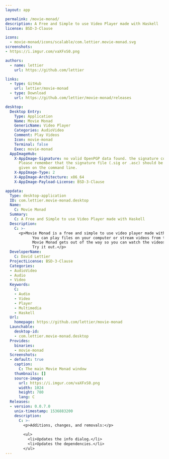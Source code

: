 ```yaml
---
layout: app

permalink: /movie-monad/
description: A Free and Simple to use Video Player made with Haskell
license: BSD-3-Clause

icons:
  - movie-monad/icons/scalable/com.lettier.movie-monad.svg
screenshots:
- https://i.imgur.com/vaXFxS0.png

authors:
  - name: lettier
    url: https://github.com/lettier

links:
  - type: GitHub
    url: lettier/movie-monad
  - type: Download
    url: https://github.com/lettier/movie-monad/releases

desktop:
  Desktop Entry:
    Type: Application
    Name: Movie Monad
    GenericName: Video Player
    Categories: AudioVideo
    Comment: Play Videos
    Icon: movie-monad
    Terminal: false
    Exec: movie-monad
  AppImageHub:
    X-AppImage-Signature: no valid OpenPGP data found. the signature could not be verified.
      Please remember that the signature file (.sig or .asc) should be the first file
      given on the command line.
    X-AppImage-Type: 2
    X-AppImage-Architecture: x86_64
    X-AppImage-Payload-License: BSD-3-Clause

appdata:
  Type: desktop-application
  ID: com.lettier.movie-monad.desktop
  Name:
    C: Movie Monad
  Summary:
    C: A Free and Simple to use Video Player made with Haskell
  Description:
    C: >-
      <p>Movie Monad is a free and simple to use video player made with Haskell.
            You can play files on your computer or stream videos from the web.
            Movie Monad gets out of the way so you can watch the videos you love.
            Try it out.</p>
  DeveloperName:
    C: David Lettier
  ProjectLicense: BSD-3-Clause
  Categories:
  - AudioVideo
  - Audio
  - Video
  Keywords:
    C:
    - Audio
    - Video
    - Player
    - Multimedia
    - Haskell
  Url:
    homepage: https://github.com/lettier/movie-monad
  Launchable:
    desktop-id:
    - com.lettier.movie-monad.desktop
  Provides:
    binaries:
    - movie-monad
  Screenshots:
  - default: true
    caption:
      C: The main Movie Monad window
    thumbnails: []
    source-image:
      url: https://i.imgur.com/vaXFxS0.png
      width: 1024
      height: 780
      lang: C
  Releases:
  - version: 0.0.7.0
    unix-timestamp: 1536883200
    description:
      C: >-
        <p>Additions, changes, and removals:</p>
  
        <ul>
          <li>Updates the info dialog.</li>
          <li>Updates the dependencies.</li>
        </ul>
---
```

